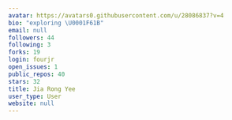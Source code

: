 ```yaml
---
avatar: https://avatars0.githubusercontent.com/u/28086837?v=4
bio: "exploring \U0001F61B"
email: null
followers: 44
following: 3
forks: 19
login: fourjr
open_issues: 1
public_repos: 40
stars: 32
title: Jia Rong Yee
user_type: User
website: null
---
```


